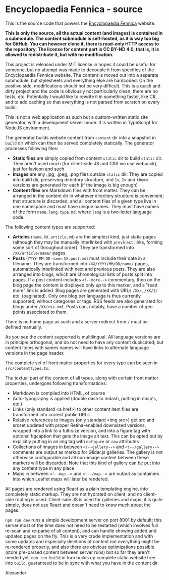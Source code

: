 Encyclopaedia Fennica - source
==============================

This is the source code that powers the [Encyclopaedia Fennica](https://fennica.pohjoiseen.fi/) website.

**This is only the source, all the actual content (and images) is contained in a submodule.  The content submodule
is self-hosted, as it is way too big for GitHub.  You can however clone it, there is read-only HTTP access to the
repository.  The license for content part is CC BY-ND 4.0, that is, it is allowed to redistribute it, but with
no modification.**

This project is released under MIT license in hopes it could be useful for someone, but no attempt was made to decouple
it from specifics of the Encyclopaedia Fennica website.  The content is moved out into a separate submodule, but
stylesheets and everything else are hardcoded.  On the positive side, modifications should not be very difficult.
This is a quick and dirty project and the code is obviously not particularly clean, there are no tests, etc.
Potentially I would like to rewrite it in something faster, like C#, and to add caching so that everything is not
parsed from scratch on every build.

This is not a web application as such but a custom-written static site generator, with a development server mode.
It is written in TypeScript for NodeJS environment.

The generator builds website content from `content` dir into a snapshot in `build` dir which can then be served
completely statically.  The generator processes following files:

* **Static files** are simply copied from content `static` dir to build `static` dir.  They aren't used much
  (for client-side JS and CSS we use webpack), just for favicon and such
* **Images** are any .jpg, .jpeg, .png files outside `static` dir.  They are copied into build dir, preserving
  directory structure, and `1x`, `2x` and `thumb` versions are generated for each (if the image is big enough)
* **Content files** are Markdown files with front matter.  They can be arranged in the content dir in whatever
  directory structure is convenient; that structure is discarded, and all content files of a given type live in one
  namespace and must have unique names.  They must have names of the form `name.lang.type.md`, where `lang` is 
  a two-letter language code.

The following content types are supported:

* **Articles** (`name.XX.article.md`) are the simplest kind, just static pages (although they may be manually interlinked
  with `prev`/`next` links, forming some sort of throughout order).  They are transformed into `/XX/article/name/` pages.
* **Posts** (`YYYY-MM-DD-name.XX.post.md`) must include their date in a filename.  They are transformed into
  `/XX/YYYY/MM/DD/name/` pages, automatically interlinked with next and previous posts.  They are also arranged into
  blogs, which are chronological lists of posts split into pages.  If a post content includes `<!--more-->` commentary,
  then on the blog page the content is displayed only up to this marker, and a "read more" link is added.
  Blog pages are generated with URLs `/XX/`, `/XX/2/` etc. (paginated).  Only one blog per language is thus
  currently supported, without categories or tags.  RSS feeds are also generated for blogs under `/XX/rss.xml`.
  Posts can, notably, have a number of geo points associated to them.

There is no home page as such and a server redirect from `/` must be defined manually.

As you see the content supported is multilingual.  All language versions are in principle orthogonal, and do not need
to have any content duplicated; but content items with sames names will have links to alternate language versions in
the page header.

The complete set of front matter properties for every type can be seen in `src/contentTypes.ts`.

The textual part of the content of all types, along with certain front matter properties, undergoes following
transformations:

* Markdown is compiled into HTML, of course
* Auto-typography is applied (double dash to mdash, putting in nbsp's, etc.)
* Links (only standard &lt;a href&gt;) to other content item files are transformed into correct public URLs
* Relative references to images (only standard &lt;img src&gt;) get src and srcset updated with proper Retina-enabled
  downsized versions, wrapped into a link to a full-size version, and into a figure tag with optional figcaption that
  gets the image alt text.  This can be opted out by explicitly putting in an img tag with `nofigure` or `raw`
  attributes
* Collections of images in between `<!--gallery-->` and `<!--/gallery-->` comments are output as markup for Glider.js
  galleries.  The gallery is not otherwise configurable and all non-image content between these markers will be
  discarded.  Note that this kind of gallery can be put into any content
  type in any place
* Maps in between `<!--map-->` and `<!--/map-->` are output as containers into which Leaflet maps will later be
  rendered.

All pages are rendered using React as a plain templating engine, into completely static markup.  They are not hydrated
on client, and no client-side routing is used.  Client-side JS is used for galleries and maps; it is quite simple,
does  not use React and doesn't need to know much about the pages.

`npm run dev` runs a simple development server on port 8001 by default; this server most of the time does not need to be
restarted (which involves full re-scan and re-parse of all content), and can handle showing added and updated pages
on the fly.  This is a very crude implementation and with some updates and especially deletions of content not
everything might be re-rendered properly, and also there are obvious optimizations possible (store pre-parsed content
between server runs) but so far they aren't needed yet. `npm run build` in turn builds up complete static website tree into `build`,
guaranteed to be in sync with what you have in the content dir.

Alexander
